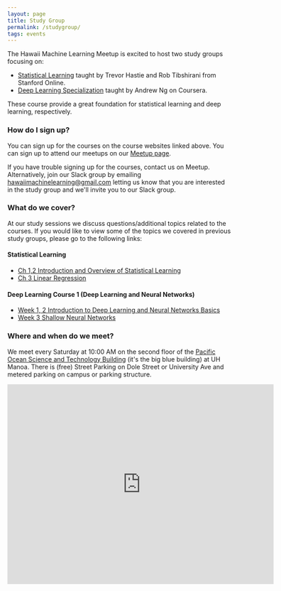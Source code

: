 ```yaml
---
layout: page
title: Study Group
permalink: /studygroup/
tags: events
---
```



The Hawaii Machine Learning Meetup is excited to host two study groups focusing on:
* [Statistical Learning](https://lagunita.stanford.edu/courses/HumanitiesSciences/StatLearning/Winter2016/about) taught by Trevor Hastie and Rob Tibshirani from Stanford Online.
* [Deep Learning Specialization](https://www.coursera.org/specializations/deep-learning) taught by Andrew Ng on Coursera. 

These course provide a great foundation for statistical learning and deep learning, respectively. 

### How do I sign up?
You can sign up for the courses on the course websites linked above.  You can sign up to attend our meetups on our [Meetup page](https://www.meetup.com/Hawaii-Machine-Learning-Meetup/). 

If you have trouble signing up for the courses, contact us on Meetup.  Alternatively, join our Slack group by emailing hawaiimachinelearning@gmail.com letting us know that you are interested in the study group and we'll invite you to our Slack group.


### What do we cover?
At our study sessions we discuss questions/additional topics related to the courses. If you would like to view some of the topics we covered in previous study groups, please go to the following links:

#### Statistical Learning 

* [Ch 1,2 Introduction and Overview of Statistical Learning](https://docs.google.com/document/d/1h2DBGZ3HPGm1d3IUNDehQdhV1JsMMSZH9z9pHJ51G9k/edit)
* [Ch 3 Linear Regression](https://docs.google.com/document/d/1y7ZlVihfq5Dj7N2TjKs6U3fv1LS0CjySnzccPQhkF_A/edit)


#### Deep Learning Course 1 (Deep Learning and Neural Networks)

* [Week 1, 2 Introduction to Deep Learning and Neural Networks Basics](https://docs.google.com/document/d/18hBHX9wqF2wzzZEDhqsauxlRSPJqvnIG_lPYRN4uTpg/edit)
* [Week 3 Shallow Neural Networks](https://docs.google.com/document/d/143XtpfWn7x9-ei60LS8E_KjQAL3oJav7VXm0p3cIEbE/edit)


### Where and when do we meet?
We meet every Saturday at 10:00 AM on the second floor of the [Pacific Ocean Science and Technology Building](https://www.google.com/maps/place/21%C2%B017'51.0%22N+157%C2%B048'59.3%22W/@21.297506,-157.81648,17z/data=!3m1!4b1!4m5!3m4!1s0x0:0x0!8m2!3d21.297506!4d-157.81648) (it's the big blue building) at UH Manoa.  There is (free) Street Parking on Dole Street or University Ave and metered parking on campus or parking structure.



<div style="text-align: center;">
	<iframe src="https://www.google.com/maps/embed?pb=!1m18!1m12!1m3!1d1105.1735809764318!2d-157.8164862034785!3d21.297339998498003!2m3!1f0!2f0!3f0!3m2!1i1024!2i768!4f13.1!3m3!1m2!1s0x0%3A0x0!2zMjHCsDE3JzUxLjAiTiAxNTfCsDQ4JzU5LjMiVw!5e0!3m2!1sen!2sus!4v1539506519484" width="600" height="450" frameborder="0" style="border:0" allowfullscreen></iframe>
</div>







